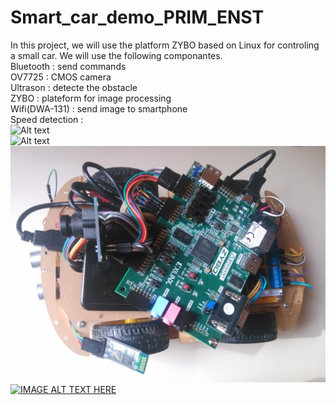 # Smart_car_demo_PRIM_ENST
In this project, we will use the platform ZYBO based on Linux for controling a small car.
We will use the following componantes. <br />
Bluetooth       : send commands <br />
OV7725          : CMOS camera <br />
Ultrason        : detecte the obstacle <br />
ZYBO            : plateform for image processing <br />
Wifi(DWA-131)   : send image to smartphone <br />
Speed detection : <br />
![Alt text](https://raw.githubusercontent.com/owenchj/ZYNQ_Smart_car_demo/master/software/OpenCV/smart_car_demo/a.bmp "Sobel"  ) <br />
![Alt text](https://raw.githubusercontent.com/owenchj/ZYNQ_Smart_car_demo/master/software/OpenCV/smart_car_demo/c.bmp "Result"  ) <br />
![Alt text](https://github.com/owenchj/Smart_car_demo_PRIM_ENST/blob/master/smart_car_demo.jpg "Smart car demo"  ) <br />
[![IMAGE ALT TEXT HERE](https://drive.google.com/file/d/0B8HgpsF1jettRUpGdlJyZkpXeXc/view?usp=sharing)](https://drive.google.com/file/d/0B8HgpsF1jettaFpRRy12QVJnaTA/view?usp=sharing)
